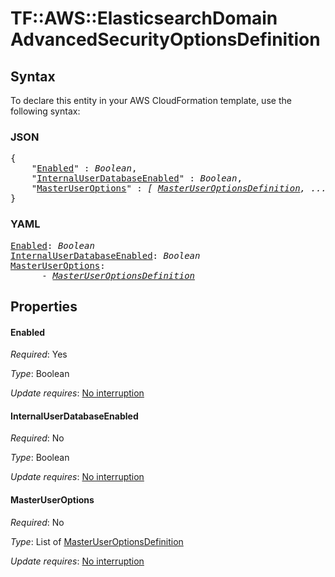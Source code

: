 # TF::AWS::ElasticsearchDomain AdvancedSecurityOptionsDefinition

## Syntax

To declare this entity in your AWS CloudFormation template, use the following syntax:

### JSON

<pre>
{
    "<a href="#enabled" title="Enabled">Enabled</a>" : <i>Boolean</i>,
    "<a href="#internaluserdatabaseenabled" title="InternalUserDatabaseEnabled">InternalUserDatabaseEnabled</a>" : <i>Boolean</i>,
    "<a href="#masteruseroptions" title="MasterUserOptions">MasterUserOptions</a>" : <i>[ <a href="masteruseroptionsdefinition.md">MasterUserOptionsDefinition</a>, ... ]</i>
}
</pre>

### YAML

<pre>
<a href="#enabled" title="Enabled">Enabled</a>: <i>Boolean</i>
<a href="#internaluserdatabaseenabled" title="InternalUserDatabaseEnabled">InternalUserDatabaseEnabled</a>: <i>Boolean</i>
<a href="#masteruseroptions" title="MasterUserOptions">MasterUserOptions</a>: <i>
      - <a href="masteruseroptionsdefinition.md">MasterUserOptionsDefinition</a></i>
</pre>

## Properties

#### Enabled

_Required_: Yes

_Type_: Boolean

_Update requires_: [No interruption](https://docs.aws.amazon.com/AWSCloudFormation/latest/UserGuide/using-cfn-updating-stacks-update-behaviors.html#update-no-interrupt)

#### InternalUserDatabaseEnabled

_Required_: No

_Type_: Boolean

_Update requires_: [No interruption](https://docs.aws.amazon.com/AWSCloudFormation/latest/UserGuide/using-cfn-updating-stacks-update-behaviors.html#update-no-interrupt)

#### MasterUserOptions

_Required_: No

_Type_: List of <a href="masteruseroptionsdefinition.md">MasterUserOptionsDefinition</a>

_Update requires_: [No interruption](https://docs.aws.amazon.com/AWSCloudFormation/latest/UserGuide/using-cfn-updating-stacks-update-behaviors.html#update-no-interrupt)


